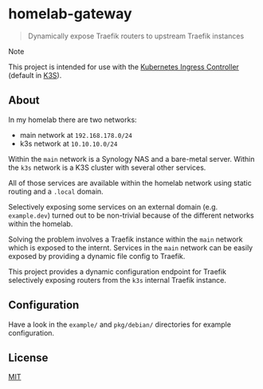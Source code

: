 # homelab-gateway

> Dynamically expose Traefik routers to upstream Traefik instances

> [!NOTE]
> This project is intended for use with the [Kubernetes Ingress Controller](https://doc.traefik.io/traefik/providers/kubernetes-ingress/) (default in [K3S](https://k3s.io/)).

## About

In my homelab there are two networks:

- main network at `192.168.178.0/24`
- k3s network at `10.10.10.0/24`

Within the `main` network is a Synology NAS and a bare-metal server.
Within the `k3s` network is a K3S cluster with several other services.

All of those services are available within the homelab network using static routing and a `.local` domain.

Selectively exposing some services on an external domain (e.g. `example.dev`) turned out to be
non-trivial because of the different networks within the homelab.

Solving the problem involves a Traefik instance within the `main` network which is exposed to the internt. Services in the `main` network can be easily exposed by providing a dynamic file config
to Traefik.

This project provides a dynamic configuration endpoint for Traefik selectively
exposing routers from the `k3s` internal Traefik instance.

## Configuration

Have a look in the `example/` and `pkg/debian/` directories for example configuration.

## License

[MIT](LICENSE)
